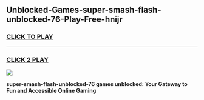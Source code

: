 
## Unblocked-Games-super-smash-flash-unblocked-76-Play-Free-hnijr
<h3>
<a href="https://premium76.site?title=super-smash-flash-unblocked-76&ref=21A">CLICK TO PLAY</a></h3>
<hr>

<h3>
<a href="https://premium76.site?title=super-smash-flash-unblocked-76&ref=21A">CLICK 2 PLAY</a>
  
</h3>

<a href="https://premium76.site?title=super-smash-flash-unblocked-76&ref=21A"><img src="https://clearcache.store/games.png"></a>


**super-smash-flash-unblocked-76 games unblocked: Your Gateway to Fun and Accessible Online Gaming**

